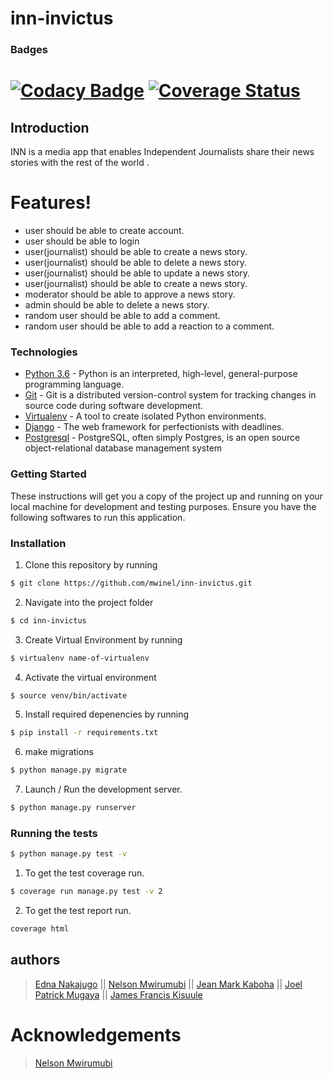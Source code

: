 # inn-invictus

### Badges
[![Codacy Badge](https://api.codacy.com/project/badge/Grade/9bda5b60dd824e34b4a308defb65af71)](https://www.codacy.com/app/3Nakajugo/inn-invictus?utm_source=github.com&amp;utm_medium=referral&amp;utm_content=mwinel/inn-invictus&amp;utm_campaign=Badge_Grade)
[![Coverage Status](https://coveralls.io/repos/github/sanya-kenneth/inn-invictus/badge.svg?branch=develop)](https://coveralls.io/github/sanya-kenneth/inn-invictus?branch=develop)
=======
## Introduction

INN is a media app that enables Independent Journalists share their news stories with the rest of the world .

# Features!

  - user should be able to create account.
  - user should be able to login
  - user(journalist) should be able to create a news story.
  - user(journalist) should be able to delete a news story.
  - user(journalist) should be able to update a news story.
  - user(journalist) should be able to create a news story.
  - moderator should be able to approve a news story.
  - admin should be able to delete a news story.
  - random user should be able to add a comment.
  - random user should be able to add a reaction to a comment.

### Technologies
- [Python 3.6](https://www.python.org/) - Python is an interpreted, high-level, general-purpose programming language.
- [Git](https://git-scm.com/) - Git is a distributed version-control system for tracking changes in source code during software development.
- [Virtualenv](https://virtualenv.pypa.io/en/latest/) - A tool to create isolated Python environments.
- [Django](https://www.djangoproject.com/) - The web framework for perfectionists with deadlines.
- [Postgresql](https://www.postgresql.org/) - PostgreSQL, often simply Postgres, is an open source object-relational database management system

### Getting Started
These instructions will get you a copy of the project up and running on your local machine for development and testing purposes. Ensure you have the following softwares to run this application.

### Installation

1. Clone this repository by running
```sh 
$ git clone https://github.com/mwinel/inn-invictus.git
```
2. Navigate into the project folder
```sh
$ cd inn-invictus
```
3. Create  Virtual Environment by running
```sh
$ virtualenv name-of-virtualenv
```
4. Activate the virtual environment
```sh 
$ source venv/bin/activate
```
5. Install required depenencies by running
```sh 
$ pip install -r requirements.txt
```
6. make migrations
 ```sh 
 $ python manage.py migrate
 ```
7. Launch / Run the development server.
```sh
$ python manage.py runserver
```

### Running the tests
```sh
$ python manage.py test -v 
```
1. To get the test coverage run.
```sh
$ coverage run manage.py test -v 2
```
2. To get the test report run.
```sh
coverage html
```

authors
---
> [Edna Nakajugo](https://github.com/3Nakajugo) || 
> [Nelson Mwirumubi](https://github.com/mwinel) || 
> [Jean Mark Kaboha](https://github.com/KabohaJeanMark) || 
> [Joel Patrick Mugaya](https://github.com/PatrickMugayaJoel) || 
> [James Francis Kisuule](https://github.com/engjames)

# Acknowledgements
> [Nelson Mwirumubi](https://github.com/mwinel)


  



